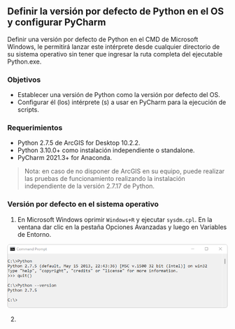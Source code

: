 ## Definir la versión por defecto de Python en el OS y configurar PyCharm

Definir una versión por defecto de Python en el CMD de Microsoft Windows, le permitirá lanzar este intérprete desde cualquier directorio de su sistema operativo sin tener que ingresar la ruta completa del ejecutable Python.exe.


### Objetivos

* Establecer una versión de Python como la versión por defecto del OS.
* Configurar él (los) intérprete (s) a usar en PyCharm para la ejecución de scripts.


### Requerimientos

* Python 2.7.5 de ArcGIS for Desktop 10.2.2.
* Python 3.10.0+ como instalación independiente o standalone.
* PyCharm 2021.3+ for Anaconda. 

> Nota: en caso de no disponer de ArcGIS en su equipo, puede realizar las pruebas de funcionamiento realizando la instalación independiente de la versión 2.7.17 de Python.


### Versión por defecto en el sistema operativo

1. En Microsoft Windows oprimir `Windows+R` y ejecutar `sysdm.cpl`. En la ventana dar clic en la pestaña Opciones Avanzadas y luego en Variables de Entorno.

![R.GISPython.BasicScript.Python2.7.5ArcGISDesktop10.2.2CMD](https://github.com/rcfdtools/R.GISPython/blob/main/PythonVersion/Screenshot/Python2.7.5ArcGISDesktop10.2.2CMD.png)

2. 

